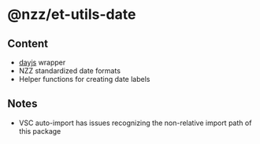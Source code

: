 # @nzz/et-utils-date

## Content

- [dayjs](https://day.js.org/) wrapper
- NZZ standardized date formats
- Helper functions for creating date labels

## Notes

- VSC auto-import has issues recognizing the non-relative import path of this package
